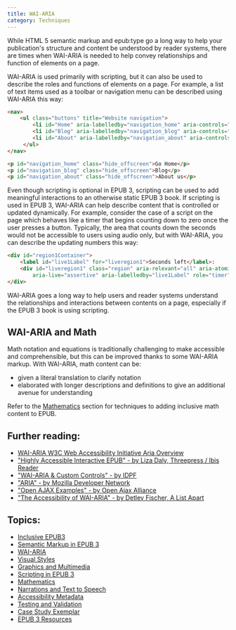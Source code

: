 ```yaml
---
title: WAI-ARIA
category: Techniques
---
```

While HTML 5 semantic markup and epub:type go a long way to help your publication's structure and content be understood
by reader systems, there are times when WAI-ARIA  is needed to help convey relationships and function of elements on a
page.

WAI-ARIA is used primarily with scripting, but it can also be used to describe the roles and functions of elements on a
page. For example, a list of text items used as a toolbar or navigation menu can be described using WAI-ARIA this way:

```html
<nav>
    <ul class="buttons" title="Website navigation">
        <li id="Home" aria-labelledby="navigation_home" aria-controls="my_content" aria-pressed="false" tabindex="0" role="button">Home</li>
        <li id="Blog" aria-labelledby="navigation_blog" aria-controls="my_content" aria-pressed="false" tabindex="0" role="button">Blog</li>
        <li id="About" aria-labelledby="navigation_about" aria-controls="my_content" aria-pressed="false" tabindex="0" role="button">About</li>
     </ul>
</nav>

<p id="navigation_home" class="hide_offscreen">Go Home</p>
<p id="navigation_blog" class="hide_offscreen">Blog</p>
<p id="navigation_about" class="hide_offscreen">About us</p>
```

Even though scripting is optional in EPUB 3, scripting can be used to add meaningful interactions to an otherwise static
EPUB 3 book. If scripting is used in EPUB 3, WAI-ARIA can help describe content that is controlled or updated
dynamically. For example, consider the case of a script on the page which behaves like a timer that begins counting down
to zero once the user presses a button. Typically, the area that counts down the seconds would not be accessible to
users using audio only, but with WAI-ARIA, you can describe the updating numbers this way:

```html
<div id="region1Container">
    <label id="live1Label" for="liveregion1">Seconds left</label>:
    <div id="liveregion1" class="region" aria-relevant="all" aria-atomic="true"
        aria-live="assertive" aria-labelledby="live1Label" role="timer">XXX</div>
</div>
```

WAI-ARIA goes a long way to help users and reader systems understand the relationships and interactions between contents
on a page, especially if the EPUB 3 book is using scripting.

## WAI-ARIA and Math

Math notation and equations is traditionally challenging to make accessible and comprehensible, but this can be improved
thanks to some WAI-ARIA markup. With WAI-ARIA, math content can be:

* given a literal translation to clarify notation
* elaborated with longer descriptions and definitions to give an additional avenue for understanding

Refer to the [Mathematics](/Mathematics.html) section for techniques to adding inclusive math content to EPUB.

## Further reading:

* [WAI-ARIA W3C Web Accessibility Initiative Aria Overview](http://www.w3.org/WAI/intro/aria)
* ["Highly Accessible Interactive EPUB" - by Liza Daly, Threepress / Ibis
  Reader](https://developer.mozilla.org/en-US/docs/Web/Accessibility/ARIA)
* ["WAI-ARIA & Custom Controls" - by IDPF](http://www.idpf.org/accessibility/guidelines/content/script/aria.php)
* ["ARIA" - by Mozilla Developer Network](https://developer.mozilla.org/en-US/docs/Web/Accessibility/ARIA)
* ["Open AJAX Examples" - by Open Ajax Alliance](http://oaa-accessibility.org/examples/)
* ["The Accessibility of WAI-ARIA" - by Detlev Fischer, A List
  Apart](http://alistapart.com/article/the-accessibility-of-wai-aria)

## Topics:

* [Inclusive EPUB3](/InclusiveEPUB3.html)
* [Semantic Markup in EPUB 3](/SemanticMarkupInEPUB3.html)
* [WAI-ARIA](/WAI-ARIA.html)
* [Visual Styles](/VisualStyles.html)
* [Graphics and Multimedia](/GraphicsAndMultimedia.html)
* [Scripting in EPUB 3](/ScriptingInEPUB3.html)
* [Mathematics](/Mathematics.html)
* [Narrations and Text to Speech](/NarrationsAndTextToSpeech.html)
* [Accessibility Metadata](/AccessibilityMetadata.html)
* [Testing and Validation](/TestingAndValidation.html)
* [Case Study Exemplar](/CaseStudyExemplar.html)
* [EPUB 3 Resources](/EPUB3Resources.html)

